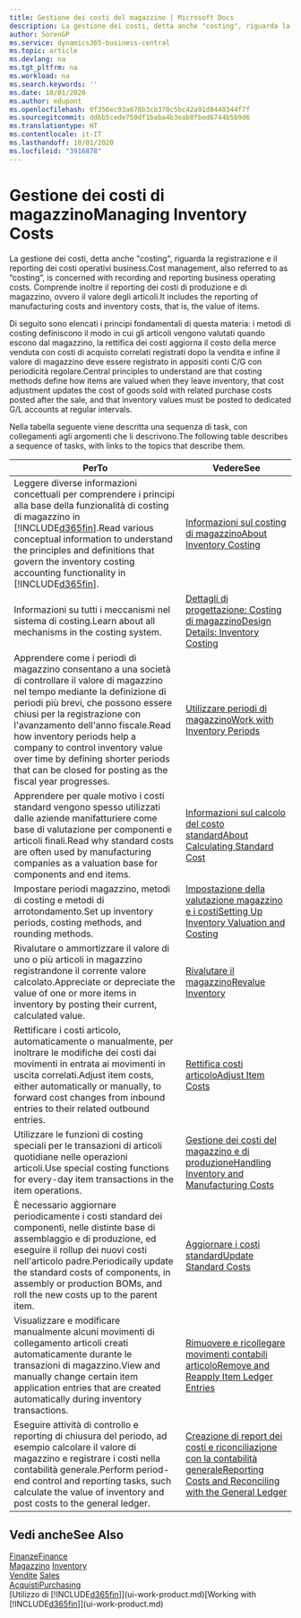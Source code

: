 ```yaml
---
title: Gestione dei costi del magazzino | Microsoft Docs
description: La gestione dei costi, detta anche "costing", riguarda la registrazione e il reporting dei costi operativi business. Comprende inoltre il reporting dei costi di produzione e di magazzino, ovvero il valore degli articoli.
author: SorenGP
ms.service: dynamics365-business-central
ms.topic: article
ms.devlang: na
ms.tgt_pltfrm: na
ms.workload: na
ms.search.keywords: ''
ms.date: 10/01/2020
ms.author: edupont
ms.openlocfilehash: 0f356ec93a678b3cb370c5bc42a91d8440344f7f
ms.sourcegitcommit: ddbb5cede750df1baba4b3eab8fbed6744b5b9d6
ms.translationtype: HT
ms.contentlocale: it-IT
ms.lasthandoff: 10/01/2020
ms.locfileid: "3916878"
---
```

# <a name="managing-inventory-costs"></a><span data-ttu-id="0e11d-104">Gestione dei costi di magazzino</span><span class="sxs-lookup"><span data-stu-id="0e11d-104">Managing Inventory Costs</span></span>
<span data-ttu-id="0e11d-105">La gestione dei costi, detta anche "costing", riguarda la registrazione e il reporting dei costi operativi business.</span><span class="sxs-lookup"><span data-stu-id="0e11d-105">Cost management, also referred to as “costing”, is concerned with recording and reporting business operating costs.</span></span> <span data-ttu-id="0e11d-106">Comprende inoltre il reporting dei costi di produzione e di magazzino, ovvero il valore degli articoli.</span><span class="sxs-lookup"><span data-stu-id="0e11d-106">It includes the reporting of manufacturing costs and inventory costs, that is, the value of items.</span></span>   

<span data-ttu-id="0e11d-107">Di seguito sono elencati i principi fondamentali di questa materia: i metodi di costing definiscono il modo in cui gli articoli vengono valutati quando escono dal magazzino, la rettifica dei costi aggiorna il costo della merce venduta con costi di acquisto correlati registrati dopo la vendita e infine il valore di magazzino deve essere registrato in appositi conti C/G con periodicità regolare.</span><span class="sxs-lookup"><span data-stu-id="0e11d-107">Central principles to understand are that costing methods define how items are valued when they leave inventory, that cost adjustment updates the cost of goods sold with related purchase costs posted after the sale, and that inventory values must be posted to dedicated G/L accounts at regular intervals.</span></span>

<span data-ttu-id="0e11d-108">Nella tabella seguente viene descritta una sequenza di task, con collegamenti agli argomenti che li descrivono.</span><span class="sxs-lookup"><span data-stu-id="0e11d-108">The following table describes a sequence of tasks, with links to the topics that describe them.</span></span>

|<span data-ttu-id="0e11d-109">**Per**</span><span class="sxs-lookup"><span data-stu-id="0e11d-109">**To**</span></span>|<span data-ttu-id="0e11d-110">**Vedere**</span><span class="sxs-lookup"><span data-stu-id="0e11d-110">**See**</span></span>|  
|------------|-------------|  
|<span data-ttu-id="0e11d-111">Leggere diverse informazioni concettuali per comprendere i principi alla base della funzionalità di costing di magazzino in [!INCLUDE[d365fin](includes/d365fin_md.md)].</span><span class="sxs-lookup"><span data-stu-id="0e11d-111">Read various conceptual information to understand the principles and definitions that govern the inventory costing accounting functionality in [!INCLUDE[d365fin](includes/d365fin_md.md)].</span></span>|[<span data-ttu-id="0e11d-112">Informazioni sul costing di magazzino</span><span class="sxs-lookup"><span data-stu-id="0e11d-112">About Inventory Costing</span></span>](finance-learn-about-costing.md)|  
|<span data-ttu-id="0e11d-113">Informazioni su tutti i meccanismi nel sistema di costing.</span><span class="sxs-lookup"><span data-stu-id="0e11d-113">Learn about all mechanisms in the costing system.</span></span>|[<span data-ttu-id="0e11d-114">Dettagli di progettazione: Costing di magazzino</span><span class="sxs-lookup"><span data-stu-id="0e11d-114">Design Details: Inventory Costing</span></span>](design-details-inventory-costing.md)|
|<span data-ttu-id="0e11d-115">Apprendere come i periodi di magazzino consentano a una società di controllare il valore di magazzino nel tempo mediante la definizione di periodi più brevi, che possono essere chiusi per la registrazione con l'avanzamento dell'anno fiscale.</span><span class="sxs-lookup"><span data-stu-id="0e11d-115">Read how inventory periods help a company to control inventory value over time by defining shorter periods that can be closed for posting as the fiscal year progresses.</span></span>|[<span data-ttu-id="0e11d-116">Utilizzare periodi di magazzino</span><span class="sxs-lookup"><span data-stu-id="0e11d-116">Work with Inventory Periods</span></span>](finance-how-to-work-with-inventory-periods.md)|
|<span data-ttu-id="0e11d-117">Apprendere per quale motivo i costi standard vengono spesso utilizzati dalle aziende manifatturiere come base di valutazione per componenti e articoli finali.</span><span class="sxs-lookup"><span data-stu-id="0e11d-117">Read why standard costs are often used by manufacturing companies as a valuation base for components and end items.</span></span>|[<span data-ttu-id="0e11d-118">Informazioni sul calcolo del costo standard</span><span class="sxs-lookup"><span data-stu-id="0e11d-118">About Calculating Standard Cost</span></span>](finance-about-calculating-standard-cost.md)|
|<span data-ttu-id="0e11d-119">Impostare periodi magazzino, metodi di costing e metodi di arrotondamento.</span><span class="sxs-lookup"><span data-stu-id="0e11d-119">Set up inventory periods, costing methods, and rounding methods.</span></span>|[<span data-ttu-id="0e11d-120">Impostazione della valutazione magazzino e i costi</span><span class="sxs-lookup"><span data-stu-id="0e11d-120">Setting Up Inventory Valuation and Costing</span></span>](finance-set-up-inventory-valuation-and-costing.md)|
|<span data-ttu-id="0e11d-121">Rivalutare o ammortizzare il valore di uno o più articoli in magazzino registrandone il corrente valore calcolato.</span><span class="sxs-lookup"><span data-stu-id="0e11d-121">Appreciate or depreciate the value of one or more items in inventory by posting their current, calculated value.</span></span>|[<span data-ttu-id="0e11d-122">Rivalutare il magazzino</span><span class="sxs-lookup"><span data-stu-id="0e11d-122">Revalue Inventory</span></span>](inventory-how-revalue-inventory.md)|
|<span data-ttu-id="0e11d-123">Rettificare i costi articolo, automaticamente o manualmente, per inoltrare le modifiche dei costi dai movimenti in entrata ai movimenti in uscita correlati.</span><span class="sxs-lookup"><span data-stu-id="0e11d-123">Adjust item costs, either automatically or manually, to forward cost changes from inbound entries to their related outbound entries.</span></span>|[<span data-ttu-id="0e11d-124">Rettifica costi articolo</span><span class="sxs-lookup"><span data-stu-id="0e11d-124">Adjust Item Costs</span></span>](inventory-how-adjust-item-costs.md)|
|<span data-ttu-id="0e11d-125">Utilizzare le funzioni di costing speciali per le transazioni di articoli quotidiane nelle operazioni articoli.</span><span class="sxs-lookup"><span data-stu-id="0e11d-125">Use special costing functions for every-day item transactions in the item operations.</span></span>|[<span data-ttu-id="0e11d-126">Gestione dei costi del magazzino e di produzione</span><span class="sxs-lookup"><span data-stu-id="0e11d-126">Handling Inventory and Manufacturing Costs</span></span>](finance-handle-inventory-and-manufacturing-costs.md)|  
|<span data-ttu-id="0e11d-127">È necessario aggiornare periodicamente i costi standard dei componenti, nelle distinte base di assemblaggio e di produzione, ed eseguire il rollup dei nuovi costi nell'articolo padre.</span><span class="sxs-lookup"><span data-stu-id="0e11d-127">Periodically update the standard costs of components, in assembly or production BOMs, and roll the new costs up to the parent item.</span></span>|[<span data-ttu-id="0e11d-128">Aggiornare i costi standard</span><span class="sxs-lookup"><span data-stu-id="0e11d-128">Update Standard Costs</span></span>](finance-how-to-update-standard-costs.md)|
|<span data-ttu-id="0e11d-129">Visualizzare e modificare manualmente alcuni movimenti di collegamento articoli creati automaticamente durante le transazioni di magazzino.</span><span class="sxs-lookup"><span data-stu-id="0e11d-129">View and manually change certain item application entries that are created automatically during inventory transactions.</span></span>|[<span data-ttu-id="0e11d-130">Rimuovere e ricollegare movimenti contabili articolo</span><span class="sxs-lookup"><span data-stu-id="0e11d-130">Remove and Reapply Item Ledger Entries</span></span>](finance-how-to-remove-and-reapply-item-entries.md)|
|<span data-ttu-id="0e11d-131">Eseguire attività di controllo e reporting di chiusura del periodo, ad esempio calcolare il valore di magazzino e registrare i costi nella contabilità generale.</span><span class="sxs-lookup"><span data-stu-id="0e11d-131">Perform period-end control and reporting tasks, such calculate the value of inventory and post costs to the general ledger.</span></span>|[<span data-ttu-id="0e11d-132">Creazione di report dei costi e riconciliazione con la contabilità generale</span><span class="sxs-lookup"><span data-stu-id="0e11d-132">Reporting Costs and Reconciling with the General Ledger</span></span>](finance-report-costs-and-reconcile-with-the-general-ledger.md)|

## <a name="see-also"></a><span data-ttu-id="0e11d-133">Vedi anche</span><span class="sxs-lookup"><span data-stu-id="0e11d-133">See Also</span></span>  
 [<span data-ttu-id="0e11d-134">Finanze</span><span class="sxs-lookup"><span data-stu-id="0e11d-134">Finance</span></span>](finance.md)  
 <span data-ttu-id="0e11d-135">[Magazzino](inventory-manage-inventory.md) </span><span class="sxs-lookup"><span data-stu-id="0e11d-135">[Inventory](inventory-manage-inventory.md) </span></span>  
 <span data-ttu-id="0e11d-136">[Vendite](sales-manage-sales.md) </span><span class="sxs-lookup"><span data-stu-id="0e11d-136">[Sales](sales-manage-sales.md) </span></span>  
 [<span data-ttu-id="0e11d-137">Acquisti</span><span class="sxs-lookup"><span data-stu-id="0e11d-137">Purchasing</span></span>](purchasing-manage-purchasing.md)  
 <span data-ttu-id="0e11d-138">[Utilizzo di [!INCLUDE[d365fin](includes/d365fin_md.md)]](ui-work-product.md)</span><span class="sxs-lookup"><span data-stu-id="0e11d-138">[Working with [!INCLUDE[d365fin](includes/d365fin_md.md)]](ui-work-product.md)</span></span>
